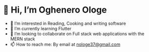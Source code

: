 # 👋 Hi, I’m Oghenero Ologe
- 👀 I’m interested in Reading, Cooking and writing software
- 🌱 I’m currently learning Flutter
- 💞️ I’m looking to collaborate on Full stack web applications with the MERN stack
- 📫 How to reach me: By email at nologe37@gmail.com

